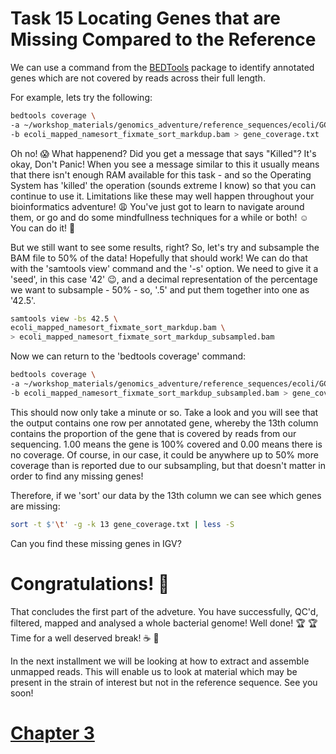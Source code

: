 # Task 15 Locating Genes that are Missing Compared to the Reference
We can use a command from the [BEDTools](http://bedtools.readthedocs.org/en/latest/) package  to identify annotated genes which are not covered by reads across their full length.

For example, lets try the following:
```bash
bedtools coverage \
-a ~/workshop_materials/genomics_adventure/reference_sequences/ecoli/GCF_000005845.2_ASM584v2_genomic.gff \
-b ecoli_mapped_namesort_fixmate_sort_markdup.bam > gene_coverage.txt
```

Oh no! :scream: What happenend? Did you get a message that says "Killed"? It's okay, Don't Panic! When you see a message similar to this it usually means that there isn't enough RAM available for this task - and so the Operating System has 'killed' the operation (sounds extreme I know) so that you can continue to use it. Limitations like these may well happen throughout your bioinformatics adventure! :weary: You've just got to learn to navigate around them, or go and do some mindfullness techniques for a while or both! :relaxed: You can do it! :muscle:

But we still want to see some results, right? So, let's try and subsample the BAM file to 50% of the data! Hopefully that should work! We can do that with the 'samtools view' command and the '-s' option. We need to give it a 'seed', in this case '42' :wink:, and a decimal representation of the percentage we want to subsample - 50% - so, '.5' and put them together into one as '42.5'.

```bash
samtools view -bs 42.5 \
ecoli_mapped_namesort_fixmate_sort_markdup.bam \
> ecoli_mapped_namesort_fixmate_sort_markdup_subsampled.bam
```

Now we can return to the 'bedtools coverage' command:
```bash
bedtools coverage \
-a ~/workshop_materials/genomics_adventure/reference_sequences/ecoli/GCF_000005845.2_ASM584v2_genomic.gff \
-b ecoli_mapped_namesort_fixmate_sort_markdup_subsampled.bam > gene_coverage.txt
```

This should now only take a minute or so. Take a look and you will see that the output contains one row per annotated gene, whereby the 13th column contains the proportion of the gene that is covered by reads from our sequencing. 1.00 means the gene is 100% covered and 0.00 means there is no coverage. Of course, in our case, it could be anywhere up to 50% more coverage than is reported due to our subsampling, but that doesn't matter in order to find any missing genes!

Therefore, if we 'sort' our data by the 13th column we can see which genes are missing:
```bash
sort -t $'\t' -g -k 13 gene_coverage.txt | less -S
```
Can you find these missing genes in IGV?

# Congratulations! :tada:
That concludes the first part of the adveture. You have successfully, QC'd, filtered, mapped and analysed a whole bacterial genome! Well done! :trophy: :trophy: Time for a well deserved break! :coffee: :cookie:

In the next installment we will be looking at how to extract and assemble unmapped reads. This will enable us to look at material which may be present in the strain of interest but not in the reference sequence. See you soon!


# [Chapter 3]()
